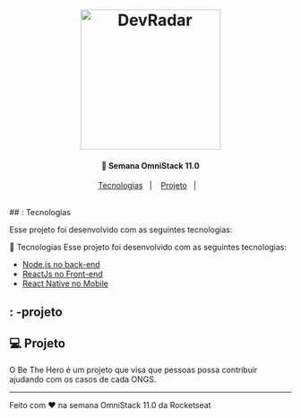 <h1 align="center">
    <img alt="DevRadar" title="#delicinha" src=".github/devradar.svg" width="250px" />
</h1>

<h4 align="center">
  🚀 Semana OmniStack 11.0
</h4>

<p align="center">
  <a href="#tecnologias">Tecnologias</a>&nbsp;&nbsp;&nbsp;|&nbsp;&nbsp;&nbsp;
  <a href="#-projeto">Projeto</a>&nbsp;&nbsp;&nbsp;|&nbsp;&nbsp;&nbsp;
</p>

<br>
## : Tecnologias

Esse projeto foi desenvolvido com as seguintes tecnologias:

🚀 Tecnologias
Esse projeto foi desenvolvido com as seguintes tecnologias:

- [Node.js no back-end](https://nodejs.org/en/)
- [ReactJs no Front-end](https://reactjs.org)
- [React Native no Mobile](https://facebook.github.io/react-native/)
## : -projeto

## 💻 Projeto

O Be The Hero é um projeto que visa que pessoas possa contribuir ajudando com os casos de cada ONGS.


---

Feito com ♥ na semana OmniStack 11.0 da Rocketseat 
